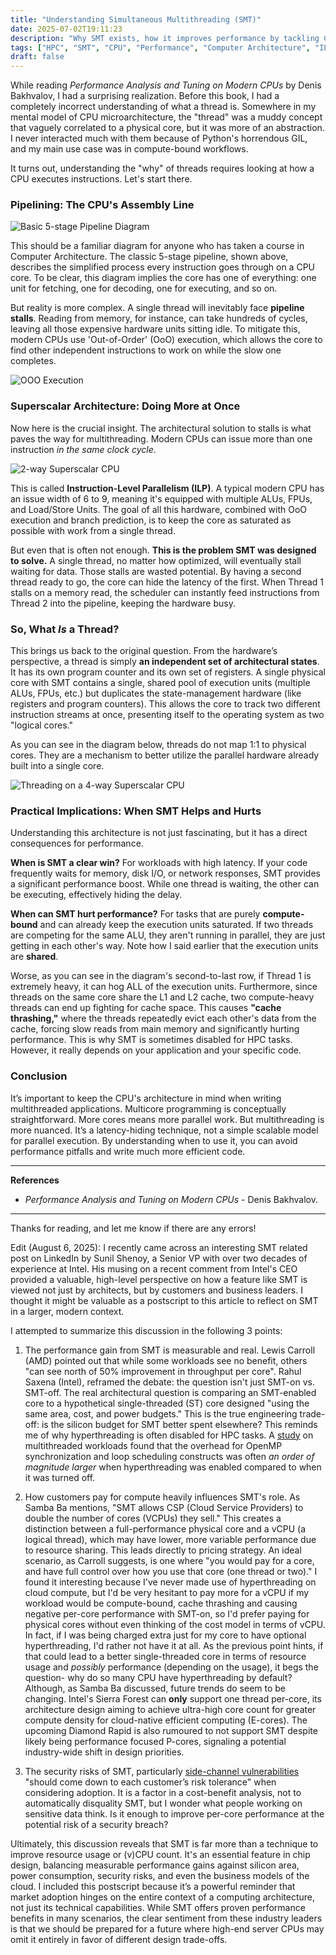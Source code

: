 ```yaml
---
title: "Understanding Simultaneous Multithreading (SMT)"
date: 2025-07-02T19:11:23
description: "Why SMT exists, how it improves performance by tackling CPU stalls, and what it means for your code."
tags: ["HPC", "SMT", "CPU", "Performance", "Computer Architecture", "ILP"]
draft: false
---
```


While reading *Performance Analysis and Tuning on Modern CPUs* by Denis Bakhvalov, I had a surprising realization. Before this book, I had a completely incorrect understanding of what a thread is. Somewhere in my mental model of CPU microarchitecture, the "thread" was a muddy concept that vaguely correlated to a physical core, but it was more of an abstraction. I never interacted much with them because of Python's horrendous GIL, and my main use case was in compute-bound workflows.

It turns out, understanding the "why" of threads requires looking at how a CPU executes instructions. Let's start there.

### Pipelining: The CPU's Assembly Line

![Basic 5-stage Pipeline Diagram](images/3.1.png "Basic 5-stage Pipeline Diagram")

This should be a familiar diagram for anyone who has taken a course in Computer Architecture. The classic 5-stage pipeline, shown above, describes the simplified process every instruction goes through on a CPU core. To be clear, this diagram implies the core has one of everything: one unit for fetching, one for decoding, one for executing, and so on.

But reality is more complex. A single thread will inevitably face **pipeline stalls**. Reading from memory, for instance, can take hundreds of cycles, leaving all those expensive hardware units sitting idle. To mitigate this, modern CPUs use 'Out-of-Order' (OoO) execution, which allows the core to find other independent instructions to work on while the slow one completes.

![OOO Execution](images/3.2.png "OOO execution")

### Superscalar Architecture: Doing More at Once

Now here is the crucial insight. The architectural solution to stalls is what paves the way for multithreading. Modern CPUs can issue more than one instruction *in the same clock cycle*.

![2-way Superscalar CPU](images/3.3.png "2-way Superscalar CPU")

This is called **Instruction-Level Parallelism (ILP)**. A typical modern CPU has an issue width of 6 to 9, meaning it's equipped with multiple ALUs, FPUs, and Load/Store Units. The goal of all this hardware, combined with OoO execution and branch prediction, is to keep the core as saturated as possible with work from a single thread.

But even that is often not enough. **This is the problem SMT was designed to solve.** A single thread, no matter how optimized, will eventually stall waiting for data. Those stalls are wasted potential. By having a second thread ready to go, the core can hide the latency of the first. When Thread 1 stalls on a memory read, the scheduler can instantly feed instructions from Thread 2 into the pipeline, keeping the hardware busy.

### So, What *Is* a Thread?

This brings us back to the original question. From the hardware’s perspective, a thread is simply **an independent set of architectural states**. It has its own program counter and its own set of registers. A single physical core with SMT contains a single, shared pool of execution units (multiple ALUs, FPUs, etc.) but duplicates the state-management hardware (like registers and program counters). This allows the core to track two different instruction streams at once, presenting itself to the operating system as two "logical cores."

As you can see in the diagram below, threads do not map 1:1 to physical cores. They are a mechanism to better utilize the parallel hardware already built into a single core.

![Threading on a 4-way Superscalar CPU](images/3.4.png "Threading on a 4-way Superscalar CPU")

### Practical Implications: When SMT Helps and Hurts

Understanding this architecture is not just fascinating, but it has a direct consequences for performance.

**When is SMT a clear win?**
For workloads with high latency. If your code frequently waits for memory, disk I/O, or network responses, SMT provides a significant performance boost. While one thread is waiting, the other can be executing, effectively hiding the delay.

**When can SMT hurt performance?**
For tasks that are purely **compute-bound** and can already keep the execution units saturated. If two threads are competing for the same ALU, they aren't running in parallel, they are just getting in each other's way. Note how I said earlier that the execution units are **shared**. 

Worse, as you can see in the diagram's second-to-last row, if Thread 1 is extremely heavy, it can hog ALL of the execution units. Furthermore, since threads on the same core share the L1 and L2 cache, two compute-heavy threads can end up fighting for cache space. This causes **"cache thrashing,"** where the threads repeatedly evict each other's data from the cache, forcing slow reads from main memory and significantly hurting performance. This is why SMT is sometimes disabled for HPC tasks. However, it really depends on your application and your specific code.

### Conclusion

It’s important to keep the CPU's architecture in mind when writing multithreaded applications. Multicore programming is conceptually straightforward. More cores means more parallel work. But multithreading is more nuanced. It’s a latency-hiding technique, not a simple scalable model for parallel execution. By understanding when to use it, you can avoid performance pitfalls and write much more efficient code.

-----

**References**
  - *Performance Analysis and Tuning on Modern CPUs* - Denis Bakhvalov.

-----
Thanks for reading, and let me know if there are any errors\!

Edit (August 6, 2025): I recently came across an interesting SMT related post on LinkedIn by Sunil Shenoy, a Senior VP with over two decades of experience at Intel. His musing on a recent comment from Intel's CEO provided a valuable, high-level perspective on how a feature like SMT is viewed not just by architects, but by customers and business leaders. I thought it might be valuable as a postscript to this article to reflect on SMT in a larger, modern context.

I attempted to summarize this discussion in the following 3 points:

1. The performance gain from SMT is measurable and real. Lewis Carroll (AMD) pointed out that while some workloads see no benefit, others "can see north of 50% improvement in throughput per core". Rahul Saxena (Intel), reframed the debate: the question isn't just SMT-on vs. SMT-off. The real architectural question is comparing an SMT-enabled core to a hypothetical single-threaded (ST) core designed "using the same area, cost, and power budgets." This is the true engineering trade-off: is the silicon budget for SMT better spent elsewhere? This reminds me of why hyperthreading is often disabled for HPC tasks. A [study](https://citeseerx.ist.psu.edu/document?repid=rep1&type=pdf&doi=34cc0f6b6cdb71f95b742fd409861061542112c7#:~:text=The%20EPCC%20synchronization%20benchmark%20(version,the%20new%20Linux%20kernel%202.6.)) on multithreaded workloads found that the overhead for OpenMP synchronization and loop scheduling constructs was often *an order of magnitude larger* when hyperthreading was enabled compared to when it was turned off.

2. How customers pay for compute heavily influences SMT's role. As Samba Ba mentions, "SMT allows CSP (Cloud Service Providers) to double the number of cores (VCPUs) they sell." This creates a distinction between a full-performance physical core and a vCPU (a logical thread), which may have lower, more variable performance due to resource sharing. This leads directly to pricing strategy. An ideal scenario, as Carroll suggests, is one where "you would pay for a core, and have full control over how you use that core (one thread or two)." I found it interesting because I've never made use of hyperthreading on cloud compute, but I'd be very hesitant to pay more for a vCPU if my workload would be compute-bound, cache thrashing and causing negative per-core performance with SMT-on, so I'd prefer paying for physical cores without even thinking of the cost model in terms of vCPU. In fact, if I was being charged extra just for my core to have optional hyperthreading, I'd rather not have it at all. As the previous point hints, if that could lead to a better single-threaded core in terms of resource usage and *possibly* performance (depending on the usage), it begs the question- why do so many CPU have hyperthreading by default? Although, as Samba Ba discussed, future trends do seem to be changing. Intel's Sierra Forest can **only** support one thread per-core, its architecture design aiming to achieve ultra-high core count for greater compute density for cloud-native efficient computing (E-cores). The upcoming Diamond Rapid is also rumoured to not support SMT despite likely being performance focused P-cores, signaling a potential industry-wide shift in design priorities.

3. The security risks of SMT, particularly [side-channel vulnerabilities](https://arxiv.org/html/2312.11094v1) "should come down to each customer’s risk tolerance" when considering adoption. It is a factor in a cost-benefit analysis, not to automatically disquality SMT, but I wonder what people working on sensitive data think. Is it enough to improve per-core performance at the potential risk of a security breach?

Ultimately, this discussion reveals that SMT is far more than a technique to improve resource usage or (v)CPU count. It's an essential feature in chip design, balancing measurable performance gains against silicon area, power consumption, security risks, and even the business models of the cloud. I included this postscript because it’s a powerful reminder that market adoption hinges on the entire context of a computing architecture, not just its technical capabilities. While SMT offers proven performance benefits in many scenarios, the clear sentiment from these industry leaders is that we should be prepared for a future where high-end server CPUs may omit it entirely in favor of different design trade-offs.